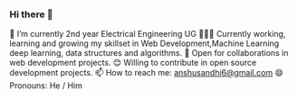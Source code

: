 ### Hi there 👋
🔭 I’m currently 2nd year Electrical Engineering UG
👨🏽‍💻 Currently working, learning and growing my skillset in Web Development,Machine Learning deep learning, data structures and algorithms.
🤝 Open for collaborations in web development projects.
😊 Willing to contribute in open source development projects.
📫 How to reach me: anshusandhi6@gmail.com
😄 Pronouns: He / Him
<!--
**anshusandhi6/anshusandhi6** is a ✨ _special_ ✨ repository because its `README.md` (this file) appears on your GitHub profile.

Here are some ideas to get you started:

- 🔭 I’m currently working on ...
- 🌱 I’m currently learning ...
- 👯 I’m looking to collaborate on ...
- 🤔 I’m looking for help with ...
- 💬 Ask me about ...
- 📫 How to reach me: ...
- 😄 Pronouns: ...
- ⚡ Fun fact: ...
-->
